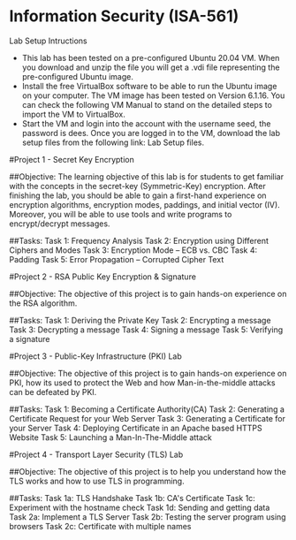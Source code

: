 # Information Security (ISA-561)

Lab Setup Intructions
-	This lab has been tested on a pre-configured Ubuntu 20.04 VM. When you download and unzip the file you will get a .vdi file representing the pre-configured Ubuntu image. 
-	Install the free VirtualBox software to be able to run the Ubuntu image on your computer. The VM image has been tested on Version 6.1.16. You can check the following VM Manual to stand on the detailed steps to import the VM to VirtualBox.
-	Start the VM and login into the account with the username seed, the password is dees. Once you are logged in to the VM, download the lab setup files from the following link: Lab Setup files.


#Project 1 - Secret Key Encryption

##Objective:
The learning objective of this lab is for students to get familiar with the concepts in the secret-key (Symmetric-Key) encryption. After finishing the lab, you should be able to gain a first-hand experience on encryption algorithms, encryption modes, paddings, and initial vector (IV). Moreover, you will be able to use tools and write programs to encrypt/decrypt messages.

##Tasks:
Task 1: Frequency Analysis
Task 2: Encryption using Different Ciphers and Modes
Task 3: Encryption Mode – ECB vs. CBC
Task 4: Padding
Task 5: Error Propagation – Corrupted Cipher Text


#Project 2 - RSA Public Key Encryption & Signature

##Objective:
The objective of this project is to gain hands-on experience on the RSA algorithm.

##Tasks:
Task 1: Deriving the Private Key
Task 2: Encrypting a message
Task 3: Decrypting a message
Task 4: Signing a message
Task 5: Verifying a signature


#Project 3 - Public-Key Infrastructure (PKI) Lab

##Objective: 
The objective of this project is to gain hands-on experience on PKI, how its used to protect the Web and how Man-in-the-middle attacks can be defeated by PKI.

##Tasks:
Task 1: Becoming a Certificate Authority(CA)
Task 2: Generating a Certificate Request for your Web Server
Task 3: Generating a Certificate for your Server
Task 4: Deploying Certificate in an Apache based HTTPS Website
Task 5: Launching a Man-In-The-Middle attack

#Project 4 - Transport Layer Security (TLS) Lab

##Objective:
The objective of this project is to help you understand how the TLS works and how to use TLS in programming.

##Tasks:
Task 1a: TLS Handshake
Task 1b: CA's Certificate
Task 1c: Experiment with the hostname check
Task 1d: Sending and getting data
Task 2a: Implement a TLS Server
Task 2b: Testing the server program using browsers
Task 2c: Certificate with multiple names


